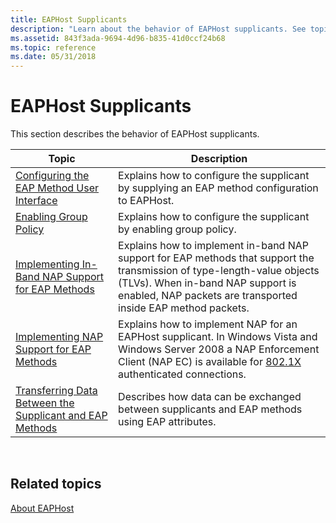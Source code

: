 ```yaml
---
title: EAPHost Supplicants
description: "Learn about the behavior of EAPHost supplicants. See topics like 'How to configure the supplicant by supplying an EAP method configuration to EAPHost'."
ms.assetid: 843f3ada-9694-4d96-b835-41d0ccf24b68
ms.topic: reference
ms.date: 05/31/2018
---
```


# EAPHost Supplicants

This section describes the behavior of EAPHost supplicants.



| Topic                                                                                                                    | Description                                                                                                                                                                                                                              |
|--------------------------------------------------------------------------------------------------------------------------|------------------------------------------------------------------------------------------------------------------------------------------------------------------------------------------------------------------------------------------|
| [Configuring the EAP Method User Interface](configuring-the-eap-method-user-interface.md)                               | Explains how to configure the supplicant by supplying an EAP method configuration to EAPHost.                                                                                                                                            |
| [Enabling Group Policy](enabling-group-policy.md)                                                                       | Explains how to configure the supplicant by enabling group policy.                                                                                                                                                                       |
| [Implementing In-Band NAP Support for EAP Methods](enabling-in-band-nap-support.md)                                     | Explains how to implement in-band NAP support for EAP methods that support the transmission of type-length-value objects (TLVs). When in-band NAP support is enabled, NAP packets are transported inside EAP method packets.             |
| [Implementing NAP Support for EAP Methods](implementing-nap-for-eap-methods.md)                                         | Explains how to implement NAP for an EAPHost supplicant. In Windows Vista and Windows Server 2008 a NAP Enforcement Client (NAP EC) is available for [802.1X](/previous-versions/windows/embedded/ms890287(v=msdn.10)) authenticated connections. |
| [Transferring Data Between the Supplicant and EAP Methods](transferring-data-between-the-supplicant-and-eap-methods.md) | Describes how data can be exchanged between supplicants and EAP methods using EAP attributes.                                                                                                                                            |



 

## Related topics

<dl> <dt>

[About EAPHost](about-eap-host.md)
</dt> </dl>

 

 
